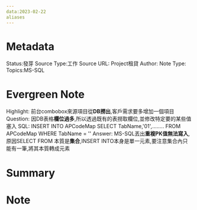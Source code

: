 ```yaml
---
data:2023-02-22
aliases
---
```

# Metadata
Status:發芽
Source Type:工作
Source URL:
Project租貸
Author:
Note Type:
Topics:MS-SQL

# Evergreen Note
Highlight:
前台combobox來源項目從**DB撈出**,客戶需求要多增加一個項目
Question:
因DB表格**欄位過多**,所以透過既有的表撈取欄位,並修改特定要的某些值塞入
SQL:
INSERT INTO APCodeMap
SELECT TabName,'01',........
FROM APCodeMap
WHERE TabName = ''
Answer:
MS-SQL丟出**重複PK值無法寫入**,原因SELECT FROM 本質是**集合**,INSERT INTO本身是單一元素,要注意集合內只能有一筆,將其本質轉成元素
# Summary

# Note
